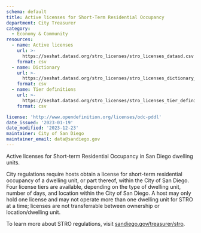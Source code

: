 ```yaml
---
schema: default
title: Active licenses for Short-Term Residential Occupancy
department: City Treasurer
category:
  - Economy & Community
resources:
  - name: Active licenses
    url: >-
      https://seshat.datasd.org/stro_licenses/stro_licenses_datasd.csv
    format: csv
  - name: Dictionary
    url: >-
      https://seshat.datasd.org/stro_licenses/stro_licenses_dictionary_datasd.csv
    format: csv
  - name: Tier definitions
    url: >-
      https://seshat.datasd.org/stro_licenses/stro_licenses_tier_definitions_datasd.csv
    format: csv

license: 'http://www.opendefinition.org/licenses/odc-pddl'
date_issued: '2023-01-19'
date_modified: '2023-12-23'
maintainer: City of San Diego
maintainer_email: data@sandiego.gov
---
```

Active licenses for Short-term Residential Occupancy in San Diego dwelling units.
<!--more-->

City regulations require hosts obtain a license for short-term residential occupancy of a dwelling unit, or part thereof, within the City of San Diego. Four license tiers are available, depending on the type of dwelling unit, number of days, and location within the City of San Diego. A host may only hold one license and may not operate more than one dwelling unit for STRO at a time; licenses are not transferrable between ownership or location/dwelling unit.

To learn more about STRO regulations, visit [sandiego.gov/treasurer/stro](https://www.sandiego.gov/treasurer/stro).

